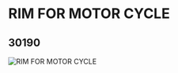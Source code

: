 # RIM FOR MOTOR CYCLE
## 30190
![RIM FOR MOTOR CYCLE](https://lc-www-live-s.legocdn.com/media/bricks/5/2/4113820.jpg)
